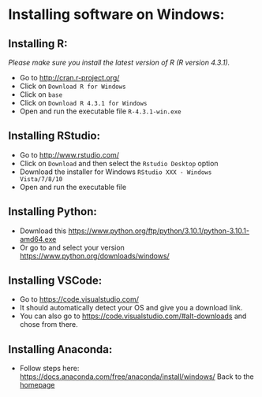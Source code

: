 
# Installing software on Windows:

## Installing R:
*Please make sure you install the latest version of R (R version 4.3.1).*

- Go to http://cran.r-project.org/
- Click on `Download R for Windows`
- Click on `base`
- Click on `Download R 4.3.1 for Windows`
- Open and run the executable file `R-4.3.1-win.exe`

## Installing RStudio:
- Go to http://www.rstudio.com/
- Click on `Download` and then select the `Rstudio Desktop` option 
- Download the installer for Windows `RStudio XXX - Windows Vista/7/8/10`
- Open and run the executable file 

## Installing Python: 
- Download this https://www.python.org/ftp/python/3.10.1/python-3.10.1-amd64.exe
- Or go to and select your version https://www.python.org/downloads/windows/ 
 
## Installing VSCode: 
- Go to https://code.visualstudio.com/
- It should automatically detect your OS and give you a download link.
- You can also go to https://code.visualstudio.com/#alt-downloads and chose from there. 

## Installing Anaconda:
- Follow steps here: https://docs.anaconda.com/free/anaconda/install/windows/
Back to the [homepage](../README.md)
